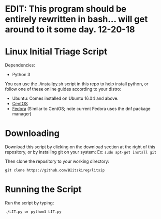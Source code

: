 # EDIT: This program should be entirely rewritten in bash... will get around to it some day. 12-20-18

# Linux Initial Triage Script

Dependencies:

 * Python 3


You can use the ./installpy.sh script in this repo to help install python, or follow one of these online guides according to your distro:

* Ubuntu: Comes installed on Ubuntu 16.04 and above.
* [CentOS](https://www.digitalocean.com/community/tutorials/how-to-install-python-3-and-set-up-a-local-programming-environment-on-centos-7)
* [Fedora](https://tecadmin.net/install-python-3-5-on-centos/) (Similar to CentOS; note current Fedora uses the dnf package manager)

# Downloading

Download this script by clicking on the download section at the right of this repository, or by installing git on your system:
Ex: ```sudo apt-get install git
	```  
      
Then clone the repository to your working directory:
```
git clone https://github.com/BIitzkireg/litsip 
```

# Running the Script

Run the script by typing:
```
./LIT.py or python3 LIT.py
```





